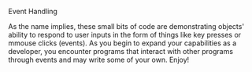 Event Handling

As the name implies, these small bits of code are demonstrating objects' ability to
respond to user inputs in the form of things like key presses or mmouse clicks (events).
As you begin to expand your capabilities as a developer, you encounter programs that
interact with other programs through events and may write some of your own. Enjoy!
